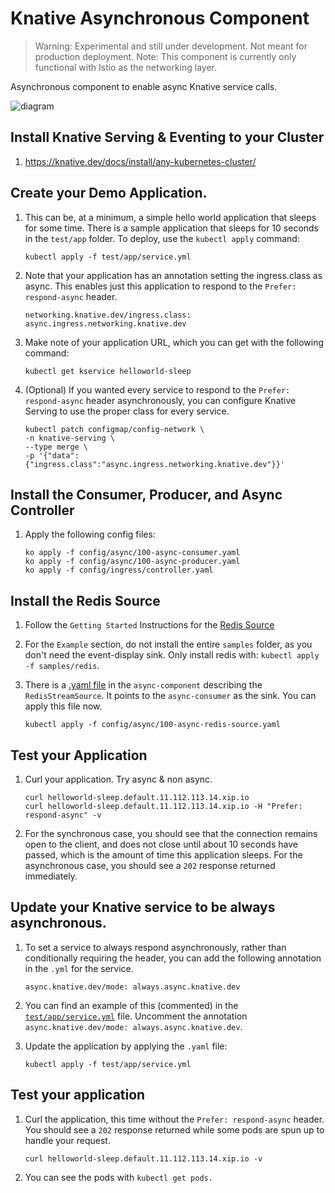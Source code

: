 # Knative Asynchronous Component

>Warning: Experimental and still under development. Not meant for production deployment.
>Note: This component is currently only functional with Istio as the networking layer.

Asynchronous component to enable async Knative service calls.

![diagram](./README-images/diagram.png)

## Install Knative Serving & Eventing to your Cluster

1. https://knative.dev/docs/install/any-kubernetes-cluster/

## Create your Demo Application.

1. This can be, at a minimum, a simple hello world application that sleeps for some time.
   There is a sample application that sleeps for 10 seconds in the `test/app`
   folder. To deploy, use the `kubectl apply` command:
    ```
    kubectl apply -f test/app/service.yml
    ```

1. Note that your application has an annotation setting the ingress.class as async. This enables just this application to respond to the `Prefer: respond-async` header.
    ```
    networking.knative.dev/ingress.class: async.ingress.networking.knative.dev
    ```

1. Make note of your application URL, which you can get with the following command:
    ```
    kubectl get kservice helloworld-sleep
    ```
    
1. (Optional) If you wanted every service to respond to the `Prefer: respond-async` header asynchronously, you can configure Knative Serving to use the proper class for every service.

    ```
    kubectl patch configmap/config-network \
    -n knative-serving \
    --type merge \
    -p '{"data":{"ingress.class":"async.ingress.networking.knative.dev"}}'
    ```

## Install the Consumer, Producer, and Async Controller

1. Apply the following config files:
    ```
    ko apply -f config/async/100-async-consumer.yaml
    ko apply -f config/async/100-async-producer.yaml
    ko apply -f config/ingress/controller.yaml
    ```

## Install the Redis Source

1. Follow the `Getting Started` Instructions for the
   [Redis Source](https://github.com/knative-sandbox/eventing-redis/tree/master/source)

1. For the `Example` section, do not install the entire `samples` folder, as you
   don't need the event-display sink. Only install redis with:
   `kubectl apply -f samples/redis`.

1. There is a [.yaml file](config/async/100-async-redis-source.yaml) in the `async-component` describing the `RedisStreamSource`. It points to the `async-consumer` as the sink. You can apply this file now.
    ```
    kubectl apply -f config/async/100-async-redis-source.yaml
    ```

## Test your Application
1. Curl your application. Try async & non async.
    ```
    curl helloworld-sleep.default.11.112.113.14.xip.io
    curl helloworld-sleep.default.11.112.113.14.xip.io -H "Prefer: respond-async" -v
    ```

1. For the synchronous case, you should see that the connection remains open to the client, and does not close until about 10 seconds have passed, which is the amount of time this application sleeps. For the asynchronous case, you should see a `202` response returned immediately. 

## Update your Knative service to be always asynchronous.
1. To set a service to always respond asynchronously, rather than conditionally requiring the header, you can add the following annotation in the `.yml` for the service.
    ```
    async.knative.dev/mode: always.async.knative.dev
    ```

1. You can find an example of this (commented) in the [`test/app/service.yml`](test/app/service.yml) file. Uncomment the annotation `async.knative.dev/mode: always.async.knative.dev`.

1. Update the application by applying the `.yaml` file:
    ```
    kubectl apply -f test/app/service.yml
    ```

## Test your application
1. Curl the application, this time without the `Prefer: respond-async` header. You should see a `202` response returned while some pods are spun up to handle your request.
    ```
    curl helloworld-sleep.default.11.112.113.14.xip.io -v
    ```

1. You can see the pods with `kubectl get pods.`

